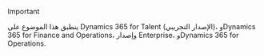 > [!IMPORTANT]
> ينطبق هذا الموضوع على Dynamics 365 for Talent (الإصدار التجريبي)، وDynamics 365 for Finance and Operations، وإصدار Enterprise، وDynamics 365 for Operations. 

